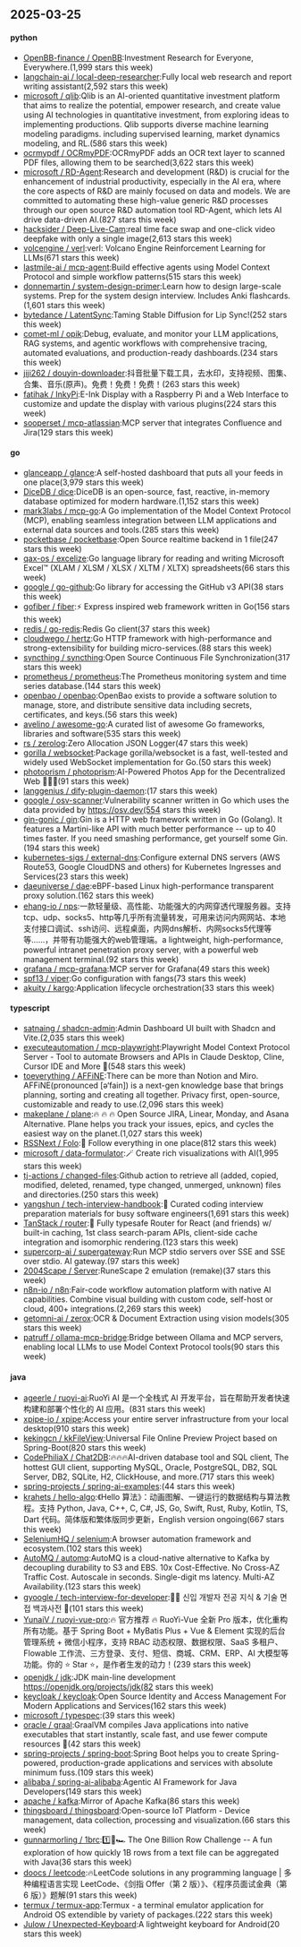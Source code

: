 ## 2025-03-25

#### python
* [OpenBB-finance / OpenBB](https://github.com/OpenBB-finance/OpenBB):Investment Research for Everyone, Everywhere.(1,999 stars this week)
* [langchain-ai / local-deep-researcher](https://github.com/langchain-ai/local-deep-researcher):Fully local web research and report writing assistant(2,592 stars this week)
* [microsoft / qlib](https://github.com/microsoft/qlib):Qlib is an AI-oriented quantitative investment platform that aims to realize the potential, empower research, and create value using AI technologies in quantitative investment, from exploring ideas to implementing productions. Qlib supports diverse machine learning modeling paradigms. including supervised learning, market dynamics modeling, and RL.(586 stars this week)
* [ocrmypdf / OCRmyPDF](https://github.com/ocrmypdf/OCRmyPDF):OCRmyPDF adds an OCR text layer to scanned PDF files, allowing them to be searched(3,622 stars this week)
* [microsoft / RD-Agent](https://github.com/microsoft/RD-Agent):Research and development (R&D) is crucial for the enhancement of industrial productivity, especially in the AI era, where the core aspects of R&D are mainly focused on data and models. We are committed to automating these high-value generic R&D processes through our open source R&D automation tool RD-Agent, which lets AI drive data-driven AI.(827 stars this week)
* [hacksider / Deep-Live-Cam](https://github.com/hacksider/Deep-Live-Cam):real time face swap and one-click video deepfake with only a single image(2,613 stars this week)
* [volcengine / verl](https://github.com/volcengine/verl):verl: Volcano Engine Reinforcement Learning for LLMs(671 stars this week)
* [lastmile-ai / mcp-agent](https://github.com/lastmile-ai/mcp-agent):Build effective agents using Model Context Protocol and simple workflow patterns(515 stars this week)
* [donnemartin / system-design-primer](https://github.com/donnemartin/system-design-primer):Learn how to design large-scale systems. Prep for the system design interview. Includes Anki flashcards.(1,601 stars this week)
* [bytedance / LatentSync](https://github.com/bytedance/LatentSync):Taming Stable Diffusion for Lip Sync!(252 stars this week)
* [comet-ml / opik](https://github.com/comet-ml/opik):Debug, evaluate, and monitor your LLM applications, RAG systems, and agentic workflows with comprehensive tracing, automated evaluations, and production-ready dashboards.(234 stars this week)
* [jiji262 / douyin-downloader](https://github.com/jiji262/douyin-downloader):抖音批量下载工具，去水印，支持视频、图集、合集、音乐(原声)。免费！免费！免费！(263 stars this week)
* [fatihak / InkyPi](https://github.com/fatihak/InkyPi):E-Ink Display with a Raspberry Pi and a Web Interface to customize and update the display with various plugins(224 stars this week)
* [sooperset / mcp-atlassian](https://github.com/sooperset/mcp-atlassian):MCP server that integrates Confluence and Jira(129 stars this week)

#### go
* [glanceapp / glance](https://github.com/glanceapp/glance):A self-hosted dashboard that puts all your feeds in one place(3,979 stars this week)
* [DiceDB / dice](https://github.com/DiceDB/dice):DiceDB is an open-source, fast, reactive, in-memory database optimized for modern hardware.(1,152 stars this week)
* [mark3labs / mcp-go](https://github.com/mark3labs/mcp-go):A Go implementation of the Model Context Protocol (MCP), enabling seamless integration between LLM applications and external data sources and tools.(285 stars this week)
* [pocketbase / pocketbase](https://github.com/pocketbase/pocketbase):Open Source realtime backend in 1 file(247 stars this week)
* [qax-os / excelize](https://github.com/qax-os/excelize):Go language library for reading and writing Microsoft Excel™ (XLAM / XLSM / XLSX / XLTM / XLTX) spreadsheets(66 stars this week)
* [google / go-github](https://github.com/google/go-github):Go library for accessing the GitHub v3 API(38 stars this week)
* [gofiber / fiber](https://github.com/gofiber/fiber):⚡️ Express inspired web framework written in Go(156 stars this week)
* [redis / go-redis](https://github.com/redis/go-redis):Redis Go client(37 stars this week)
* [cloudwego / hertz](https://github.com/cloudwego/hertz):Go HTTP framework with high-performance and strong-extensibility for building micro-services.(88 stars this week)
* [syncthing / syncthing](https://github.com/syncthing/syncthing):Open Source Continuous File Synchronization(317 stars this week)
* [prometheus / prometheus](https://github.com/prometheus/prometheus):The Prometheus monitoring system and time series database.(144 stars this week)
* [openbao / openbao](https://github.com/openbao/openbao):OpenBao exists to provide a software solution to manage, store, and distribute sensitive data including secrets, certificates, and keys.(56 stars this week)
* [avelino / awesome-go](https://github.com/avelino/awesome-go):A curated list of awesome Go frameworks, libraries and software(535 stars this week)
* [rs / zerolog](https://github.com/rs/zerolog):Zero Allocation JSON Logger(47 stars this week)
* [gorilla / websocket](https://github.com/gorilla/websocket):Package gorilla/websocket is a fast, well-tested and widely used WebSocket implementation for Go.(50 stars this week)
* [photoprism / photoprism](https://github.com/photoprism/photoprism):AI-Powered Photos App for the Decentralized Web 🌈💎✨(91 stars this week)
* [langgenius / dify-plugin-daemon](https://github.com/langgenius/dify-plugin-daemon):(17 stars this week)
* [google / osv-scanner](https://github.com/google/osv-scanner):Vulnerability scanner written in Go which uses the data provided by https://osv.dev(554 stars this week)
* [gin-gonic / gin](https://github.com/gin-gonic/gin):Gin is a HTTP web framework written in Go (Golang). It features a Martini-like API with much better performance -- up to 40 times faster. If you need smashing performance, get yourself some Gin.(194 stars this week)
* [kubernetes-sigs / external-dns](https://github.com/kubernetes-sigs/external-dns):Configure external DNS servers (AWS Route53, Google CloudDNS and others) for Kubernetes Ingresses and Services(23 stars this week)
* [daeuniverse / dae](https://github.com/daeuniverse/dae):eBPF-based Linux high-performance transparent proxy solution.(162 stars this week)
* [ehang-io / nps](https://github.com/ehang-io/nps):一款轻量级、高性能、功能强大的内网穿透代理服务器。支持tcp、udp、socks5、http等几乎所有流量转发，可用来访问内网网站、本地支付接口调试、ssh访问、远程桌面，内网dns解析、内网socks5代理等等……，并带有功能强大的web管理端。a lightweight, high-performance, powerful intranet penetration proxy server, with a powerful web management terminal.(92 stars this week)
* [grafana / mcp-grafana](https://github.com/grafana/mcp-grafana):MCP server for Grafana(49 stars this week)
* [spf13 / viper](https://github.com/spf13/viper):Go configuration with fangs(73 stars this week)
* [akuity / kargo](https://github.com/akuity/kargo):Application lifecycle orchestration(33 stars this week)

#### typescript
* [satnaing / shadcn-admin](https://github.com/satnaing/shadcn-admin):Admin Dashboard UI built with Shadcn and Vite.(2,035 stars this week)
* [executeautomation / mcp-playwright](https://github.com/executeautomation/mcp-playwright):Playwright Model Context Protocol Server - Tool to automate Browsers and APIs in Claude Desktop, Cline, Cursor IDE and More 🔌(548 stars this week)
* [toeverything / AFFiNE](https://github.com/toeverything/AFFiNE):There can be more than Notion and Miro. AFFiNE(pronounced [ə‘fain]) is a next-gen knowledge base that brings planning, sorting and creating all together. Privacy first, open-source, customizable and ready to use.(2,096 stars this week)
* [makeplane / plane](https://github.com/makeplane/plane):🔥 🔥 🔥 Open Source JIRA, Linear, Monday, and Asana Alternative. Plane helps you track your issues, epics, and cycles the easiest way on the planet.(1,027 stars this week)
* [RSSNext / Folo](https://github.com/RSSNext/Folo):🧡 Follow everything in one place(812 stars this week)
* [microsoft / data-formulator](https://github.com/microsoft/data-formulator):🪄 Create rich visualizations with AI(1,995 stars this week)
* [tj-actions / changed-files](https://github.com/tj-actions/changed-files):Github action to retrieve all (added, copied, modified, deleted, renamed, type changed, unmerged, unknown) files and directories.(250 stars this week)
* [yangshun / tech-interview-handbook](https://github.com/yangshun/tech-interview-handbook):💯 Curated coding interview preparation materials for busy software engineers(1,691 stars this week)
* [TanStack / router](https://github.com/TanStack/router):🤖 Fully typesafe Router for React (and friends) w/ built-in caching, 1st class search-param APIs, client-side cache integration and isomorphic rendering.(123 stars this week)
* [supercorp-ai / supergateway](https://github.com/supercorp-ai/supergateway):Run MCP stdio servers over SSE and SSE over stdio. AI gateway.(97 stars this week)
* [2004Scape / Server](https://github.com/2004Scape/Server):RuneScape 2 emulation (remake)(37 stars this week)
* [n8n-io / n8n](https://github.com/n8n-io/n8n):Fair-code workflow automation platform with native AI capabilities. Combine visual building with custom code, self-host or cloud, 400+ integrations.(2,269 stars this week)
* [getomni-ai / zerox](https://github.com/getomni-ai/zerox):OCR & Document Extraction using vision models(305 stars this week)
* [patruff / ollama-mcp-bridge](https://github.com/patruff/ollama-mcp-bridge):Bridge between Ollama and MCP servers, enabling local LLMs to use Model Context Protocol tools(90 stars this week)

#### java
* [ageerle / ruoyi-ai](https://github.com/ageerle/ruoyi-ai):RuoYi AI 是一个全栈式 AI 开发平台，旨在帮助开发者快速构建和部署个性化的 AI 应用。(831 stars this week)
* [xpipe-io / xpipe](https://github.com/xpipe-io/xpipe):Access your entire server infrastructure from your local desktop(910 stars this week)
* [kekingcn / kkFileView](https://github.com/kekingcn/kkFileView):Universal File Online Preview Project based on Spring-Boot(820 stars this week)
* [CodePhiliaX / Chat2DB](https://github.com/CodePhiliaX/Chat2DB):🔥🔥🔥AI-driven database tool and SQL client, The hottest GUI client, supporting MySQL, Oracle, PostgreSQL, DB2, SQL Server, DB2, SQLite, H2, ClickHouse, and more.(717 stars this week)
* [spring-projects / spring-ai-examples](https://github.com/spring-projects/spring-ai-examples):(44 stars this week)
* [krahets / hello-algo](https://github.com/krahets/hello-algo):《Hello 算法》：动画图解、一键运行的数据结构与算法教程。支持 Python, Java, C++, C, C#, JS, Go, Swift, Rust, Ruby, Kotlin, TS, Dart 代码。简体版和繁体版同步更新，English version ongoing(667 stars this week)
* [SeleniumHQ / selenium](https://github.com/SeleniumHQ/selenium):A browser automation framework and ecosystem.(102 stars this week)
* [AutoMQ / automq](https://github.com/AutoMQ/automq):AutoMQ is a cloud-native alternative to Kafka by decoupling durability to S3 and EBS. 10x Cost-Effective. No Cross-AZ Traffic Cost. Autoscale in seconds. Single-digit ms latency. Multi-AZ Availability.(123 stars this week)
* [gyoogle / tech-interview-for-developer](https://github.com/gyoogle/tech-interview-for-developer):👶🏻 신입 개발자 전공 지식 & 기술 면접 백과사전 📖(101 stars this week)
* [YunaiV / ruoyi-vue-pro](https://github.com/YunaiV/ruoyi-vue-pro):🔥 官方推荐 🔥 RuoYi-Vue 全新 Pro 版本，优化重构所有功能。基于 Spring Boot + MyBatis Plus + Vue & Element 实现的后台管理系统 + 微信小程序，支持 RBAC 动态权限、数据权限、SaaS 多租户、Flowable 工作流、三方登录、支付、短信、商城、CRM、ERP、AI 大模型等功能。你的 ⭐️ Star ⭐️，是作者生发的动力！(239 stars this week)
* [openjdk / jdk](https://github.com/openjdk/jdk):JDK main-line development https://openjdk.org/projects/jdk(82 stars this week)
* [keycloak / keycloak](https://github.com/keycloak/keycloak):Open Source Identity and Access Management For Modern Applications and Services(162 stars this week)
* [microsoft / typespec](https://github.com/microsoft/typespec):(39 stars this week)
* [oracle / graal](https://github.com/oracle/graal):GraalVM compiles Java applications into native executables that start instantly, scale fast, and use fewer compute resources 🚀(42 stars this week)
* [spring-projects / spring-boot](https://github.com/spring-projects/spring-boot):Spring Boot helps you to create Spring-powered, production-grade applications and services with absolute minimum fuss.(109 stars this week)
* [alibaba / spring-ai-alibaba](https://github.com/alibaba/spring-ai-alibaba):Agentic AI Framework for Java Developers(149 stars this week)
* [apache / kafka](https://github.com/apache/kafka):Mirror of Apache Kafka(86 stars this week)
* [thingsboard / thingsboard](https://github.com/thingsboard/thingsboard):Open-source IoT Platform - Device management, data collection, processing and visualization.(66 stars this week)
* [gunnarmorling / 1brc](https://github.com/gunnarmorling/1brc):1️⃣🐝🏎️ The One Billion Row Challenge -- A fun exploration of how quickly 1B rows from a text file can be aggregated with Java(36 stars this week)
* [doocs / leetcode](https://github.com/doocs/leetcode):🔥LeetCode solutions in any programming language | 多种编程语言实现 LeetCode、《剑指 Offer（第 2 版）》、《程序员面试金典（第 6 版）》题解(91 stars this week)
* [termux / termux-app](https://github.com/termux/termux-app):Termux - a terminal emulator application for Android OS extendible by variety of packages.(222 stars this week)
* [Julow / Unexpected-Keyboard](https://github.com/Julow/Unexpected-Keyboard):A lightweight keyboard for Android(20 stars this week)

